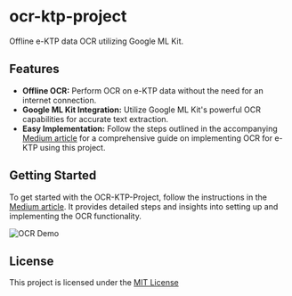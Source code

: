 # ocr-ktp-project
Offline e-KTP data OCR utilizing Google ML Kit.

## Features
- **Offline OCR:** Perform OCR on e-KTP data without the need for an internet connection.
- **Google ML Kit Integration:** Utilize Google ML Kit's powerful OCR capabilities for accurate text extraction.
- **Easy Implementation:** Follow the steps outlined in the accompanying [Medium article](https://rrdhoi.medium.com/implementasi-ocr-ktp-dengan-google-ml-kit-c93d5df93b01) for a comprehensive guide on implementing OCR for e-KTP using this project.

## Getting Started
To get started with the OCR-KTP-Project, follow the instructions in the [Medium article](https://rrdhoi.medium.com/implementasi-ocr-ktp-dengan-google-ml-kit-c93d5df93b01). It provides detailed steps and insights into setting up and implementing the OCR functionality.

![OCR Demo](https://cdn-images-1.medium.com/v2/resize:fit:1600/1*ITGI1FLBkLfgJMiv5QcnSw.gif)

## License
This project is licensed under the [MIT License](https://github.com/rrdhoi/SocialMediaApp/blob/master/LICENSE)
